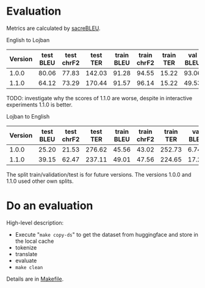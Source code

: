 # Evaluation

Metrics are calculated by [sacreBLEU](https://github.com/mjpost/sacreBLEU).

English to Lojban

| Version | test BLEU | test chrF2 | test TER | train BLEU | train chrF2 | train TER | val BLEU | val chrF2 | val TER |
| --- | --- | --- | --- | --- | --- | --- | --- | --- | --- |
| 1.0.0 | 80.06 | 77.83 | 142.03 | 91.28 | 94.55 | 15.22 | 93.06 | 99.00 | 14.29 |
| 1.1.0 | 64.12 | 73.29 | 170.44 | 91.57 | 96.14 | 15.22 | 49.53 | 76.75 | 128.61 |

TODO: investigate why the scores of 1.1.0 are worse, despite in interactive experiments 1.1.0 is better.

Lojban to English

| Version | test BLEU | test chrF2 | test TER | train BLEU | train chrF2 | train TER | val BLEU | val chrF2 | val TER |
| --- | --- | --- | --- | --- | --- | --- | --- | --- | --- |
| 1.0.0 | 25.20 | 21.53 | 276.62 | 45.56 | 43.02 | 252.73 | 6.74 | 16.73 | 92.69 |
| 1.1.0 | 39.15 | 62.47 | 237.11 | 49.01 | 47.56 | 224.65 | 17.24 | 23.99 | 119.18 |

The split train/validation/test is for future versions. The versions 1.0.0 and 1.1.0 used other own splits.

# Do an evaluation

High-level description:

- Execute "`make copy-ds`" to get the dataset from huggingface and store in the local cache
- tokenize
- translate
- evaluate
- `make clean`

Details are in [Makefile](./Makefile).
